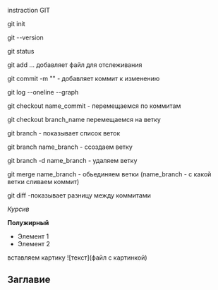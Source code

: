 instraction GIT

git init

git --version

git status

git add ... добавляет файл для отслеживания

git commit -m "" - добавляет коммит к изменению

git log --oneline --graph

git checkout name_commit - перемещаемся по коммитам

git checkout branch_name перемещаемся на ветку

git branch - показывает список веток

git branch name_branch - cсоздаем ветку

git branch -d name_branch - удаляем ветку

git merge name_branch - обьединяем ветки (name_branch - с какой ветки сливаем коммит)

git diff -показывает разницу между коммитами

*Курсив*

**Полужирный**

* Элемент 1 
* Элемент 2

вставляем картику
![текст](файл с картинкой)
## Заглавие
